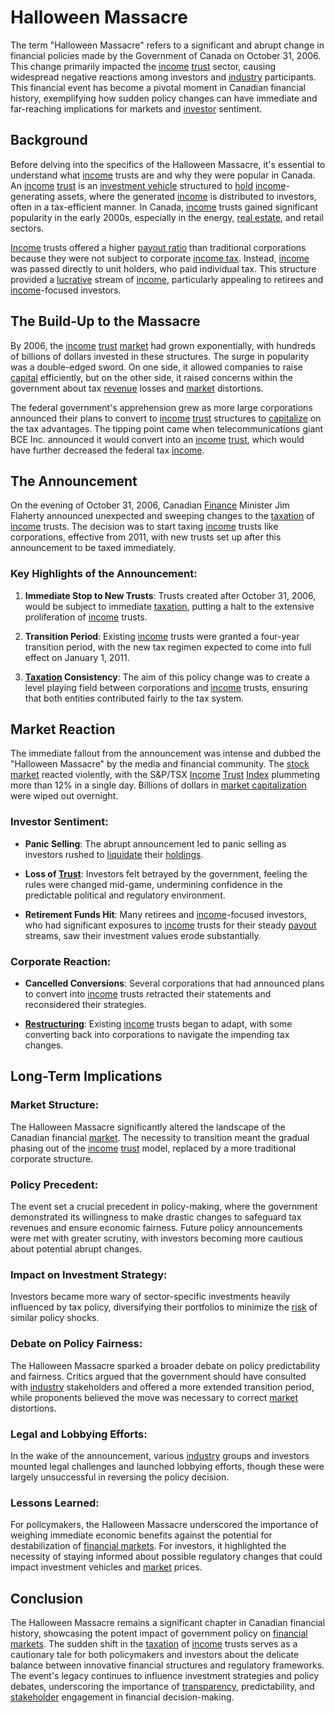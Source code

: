 # Halloween Massacre

The term "Halloween Massacre" refers to a significant and abrupt change in financial policies made by the Government of Canada on October 31, 2006. This change primarily impacted the [income](../i/income.md) [trust](../t/trust.md) sector, causing widespread negative reactions among investors and [industry](../i/industry.md) participants. This financial event has become a pivotal moment in Canadian financial history, exemplifying how sudden policy changes can have immediate and far-reaching implications for markets and [investor](../i/investor.md) sentiment.

## Background

Before delving into the specifics of the Halloween Massacre, it's essential to understand what [income](../i/income.md) trusts are and why they were popular in Canada. An [income](../i/income.md) [trust](../t/trust.md) is an [investment vehicle](../i/investment_vehicle.md) structured to [hold](../h/hold.md) [income](../i/income.md)-generating assets, where the generated [income](../i/income.md) is distributed to investors, often in a tax-efficient manner. In Canada, [income](../i/income.md) trusts gained significant popularity in the early 2000s, especially in the energy, [real estate](../r/real_estate.md), and retail sectors.

[Income](../i/income.md) trusts offered a higher [payout ratio](../p/payout_ratio.md) than traditional corporations because they were not subject to corporate [income tax](../i/income_tax.md). Instead, [income](../i/income.md) was passed directly to unit holders, who paid individual tax. This structure provided a [lucrative](../l/lucrative.md) stream of [income](../i/income.md), particularly appealing to retirees and [income](../i/income.md)-focused investors.

## The Build-Up to the Massacre

By 2006, the [income](../i/income.md) [trust](../t/trust.md) [market](../m/market.md) had grown exponentially, with hundreds of billions of dollars invested in these structures. The surge in popularity was a double-edged sword. On one side, it allowed companies to raise [capital](../c/capital.md) efficiently, but on the other side, it raised concerns within the government about tax [revenue](../r/revenue.md) losses and [market](../m/market.md) distortions.

The federal government's apprehension grew as more large corporations announced their plans to convert to [income](../i/income.md) [trust](../t/trust.md) structures to [capitalize](../c/capitalize.md) on the tax advantages. The tipping point came when telecommunications giant BCE Inc. announced it would convert into an [income](../i/income.md) [trust](../t/trust.md), which would have further decreased the federal tax [income](../i/income.md).

## The Announcement

On the evening of October 31, 2006, Canadian [Finance](../f/finance.md) Minister Jim Flaherty announced unexpected and sweeping changes to the [taxation](../t/taxation.md) of [income](../i/income.md) trusts. The decision was to start taxing [income](../i/income.md) trusts like corporations, effective from 2011, with new trusts set up after this announcement to be taxed immediately.

### Key Highlights of the Announcement:

1. **Immediate Stop to New Trusts**: Trusts created after October 31, 2006, would be subject to immediate [taxation](../t/taxation.md), putting a halt to the extensive proliferation of [income](../i/income.md) trusts.

2. **Transition Period**: Existing [income](../i/income.md) trusts were granted a four-year transition period, with the new tax regimen expected to come into full effect on January 1, 2011.

3. **[Taxation](../t/taxation.md) Consistency**: The aim of this policy change was to create a level playing field between corporations and [income](../i/income.md) trusts, ensuring that both entities contributed fairly to the tax system.

## Market Reaction

The immediate fallout from the announcement was intense and dubbed the "Halloween Massacre" by the media and financial community. The [stock market](../s/stock_market.md) reacted violently, with the S&P/TSX [Income](../i/income.md) [Trust](../t/trust.md) [Index](../i/index_instrument.md) plummeting more than 12% in a single day. Billions of dollars in [market capitalization](../m/market_capitalization.md) were wiped out overnight.

### Investor Sentiment:

- **Panic Selling**: The abrupt announcement led to panic selling as investors rushed to [liquidate](../l/liquidate.md) their [holdings](../h/holdings.md).

- **Loss of [Trust](../t/trust.md)**: Investors felt betrayed by the government, feeling the rules were changed mid-game, undermining confidence in the predictable political and regulatory environment.

- **Retirement Funds Hit**: Many retirees and [income](../i/income.md)-focused investors, who had significant exposures to [income](../i/income.md) trusts for their steady [payout](../p/payout.md) streams, saw their investment values erode substantially.

### Corporate Reaction:

- **Cancelled Conversions**: Several corporations that had announced plans to convert into [income](../i/income.md) trusts retracted their statements and reconsidered their strategies.

- **[Restructuring](../r/restructuring.md)**: Existing [income](../i/income.md) trusts began to adapt, with some converting back into corporations to navigate the impending tax changes.

## Long-Term Implications

### Market Structure:

The Halloween Massacre significantly altered the landscape of the Canadian financial [market](../m/market.md). The necessity to transition meant the gradual phasing out of the [income](../i/income.md) [trust](../t/trust.md) model, replaced by a more traditional corporate structure.

### Policy Precedent:

The event set a crucial precedent in policy-making, where the government demonstrated its willingness to make drastic changes to safeguard tax revenues and ensure economic fairness. Future policy announcements were met with greater scrutiny, with investors becoming more cautious about potential abrupt changes.

### Impact on Investment Strategy:

Investors became more wary of sector-specific investments heavily influenced by tax policy, diversifying their portfolios to minimize the [risk](../r/risk.md) of similar policy shocks.

### Debate on Policy Fairness:

The Halloween Massacre sparked a broader debate on policy predictability and fairness. Critics argued that the government should have consulted with [industry](../i/industry.md) stakeholders and offered a more extended transition period, while proponents believed the move was necessary to correct [market](../m/market.md) distortions.

### Legal and Lobbying Efforts:

In the wake of the announcement, various [industry](../i/industry.md) groups and investors mounted legal challenges and launched lobbying efforts, though these were largely unsuccessful in reversing the policy decision.

### Lessons Learned:

For policymakers, the Halloween Massacre underscored the importance of weighing immediate economic benefits against the potential for destabilization of [financial markets](../f/financial_market.md). For investors, it highlighted the necessity of staying informed about possible regulatory changes that could impact investment vehicles and [market](../m/market.md) prices.

## Conclusion

The Halloween Massacre remains a significant chapter in Canadian financial history, showcasing the potent impact of government policy on [financial markets](../f/financial_market.md). The sudden shift in the [taxation](../t/taxation.md) of [income](../i/income.md) trusts serves as a cautionary tale for both policymakers and investors about the delicate balance between innovative financial structures and regulatory frameworks. The event's legacy continues to influence investment strategies and policy debates, underscoring the importance of [transparency](../t/transparency.md), predictability, and [stakeholder](../s/stakeholder.md) engagement in financial decision-making.